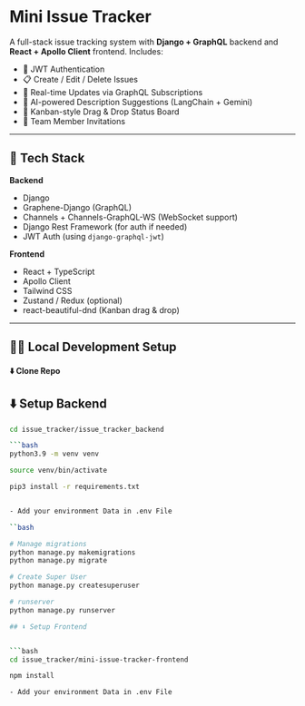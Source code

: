 # Mini Issue Tracker

A full-stack issue tracking system with **Django + GraphQL** backend and **React + Apollo Client** frontend. Includes:

- 🔐 JWT Authentication
- 📋 Create / Edit / Delete Issues
- 📡 Real-time Updates via GraphQL Subscriptions
- 🧠 AI-powered Description Suggestions (LangChain + Gemini)
- 🧱 Kanban-style Drag & Drop Status Board
- 👥 Team Member Invitations

---

## 🚀 Tech Stack

**Backend**
- Django
- Graphene-Django (GraphQL)
- Channels + Channels-GraphQL-WS (WebSocket support)
- Django Rest Framework (for auth if needed)
- JWT Auth (using `django-graphql-jwt`)

**Frontend**
- React + TypeScript
- Apollo Client
- Tailwind CSS
- Zustand / Redux (optional)
- react-beautiful-dnd (Kanban drag & drop)

---

## 🧑‍💻 Local Development Setup

#### ⬇️ Clone Repo


## ⬇️ Setup Backend


```bash
cd issue_tracker/issue_tracker_backend 

```bash
python3.9 -m venv venv

source venv/bin/activate

pip3 install -r requirements.txt


- Add your environment Data in .env File

``bash

# Manage migrations
python manage.py makemigrations
python manage.py migrate

# Create Super User
python manage.py createsuperuser

# runserver
python manage.py runserver

## ⬇️ Setup Frontend


```bash
cd issue_tracker/mini-issue-tracker-frontend 

npm install

- Add your environment Data in .env File